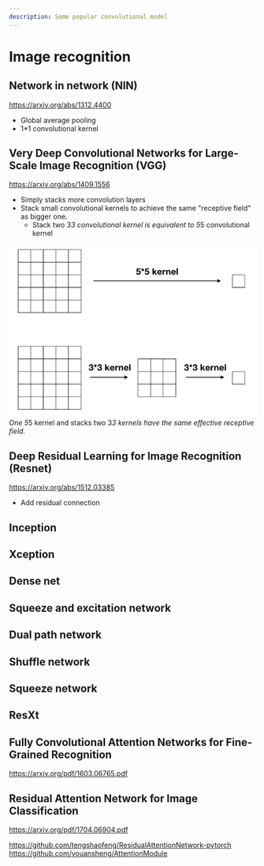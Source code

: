 ```yaml
---
description: Some popular convolutional model
---
```


# Image recognition

## Network in network (NIN)

https://arxiv.org/abs/1312.4400
* Global average pooling
* 1*1 convolutional kernel

## Very Deep Convolutional Networks for Large-Scale Image Recognition (VGG)

https://arxiv.org/abs/1409.1556

* Simply stacks more convolution layers
* Stack small convolutional kernels to achieve the same "receptive field" as bigger one.
  * Stack two 3*3 convolutional kernel is equivalent to 5*5 convolutional kernel 

![](/.gitbook/assets/receptive-field.png)
*One 5*5 kernel and stacks two 3*3 kernels have the same effective receptive field.*

## Deep Residual Learning for Image Recognition (Resnet)

https://arxiv.org/abs/1512.03385

* Add residual connection
 
## Inception

## Xception

## Dense net

## Squeeze and excitation network

## Dual path network

## Shuffle network

## Squeeze network

## ResXt

## Fully Convolutional Attention Networks for Fine-Grained Recognition

https://arxiv.org/pdf/1603.06765.pdf

## Residual Attention Network for Image Classification

https://arxiv.org/pdf/1704.06904.pdf

https://github.com/tengshaofeng/ResidualAttentionNetwork-pytorch
https://github.com/youansheng/AttentionModule

